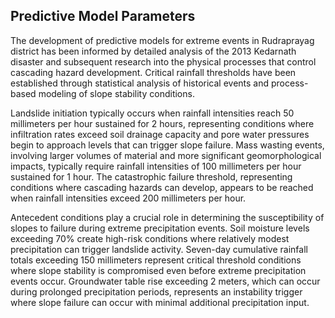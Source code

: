 ## Predictive Model Parameters

The development of predictive models for extreme events in Rudraprayag district has been informed by detailed analysis of the 2013 Kedarnath disaster and subsequent research into the physical processes that control cascading hazard development. Critical rainfall thresholds have been established through statistical analysis of historical events and process-based modeling of slope stability conditions.

Landslide initiation typically occurs when rainfall intensities reach 50 millimeters per hour sustained for 2 hours, representing conditions where infiltration rates exceed soil drainage capacity and pore water pressures begin to approach levels that can trigger slope failure. Mass wasting events, involving larger volumes of material and more significant geomorphological impacts, typically require rainfall intensities of 100 millimeters per hour sustained for 1 hour. The catastrophic failure threshold, representing conditions where cascading hazards can develop, appears to be reached when rainfall intensities exceed 200 millimeters per hour.

Antecedent conditions play a crucial role in determining the susceptibility of slopes to failure during extreme precipitation events. Soil moisture levels exceeding 70% create high-risk conditions where relatively modest precipitation can trigger landslide activity. Seven-day cumulative rainfall totals exceeding 150 millimeters represent critical threshold conditions where slope stability is compromised even before extreme precipitation events occur. Groundwater table rise exceeding 2 meters, which can occur during prolonged precipitation periods, represents an instability trigger where slope failure can occur with minimal additional precipitation input.

